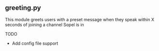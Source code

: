 ## greeting.py ##
This module greets users with a preset message when they speak within X seconds of joining a channel Sopel is in

TODO
* Add config file support
